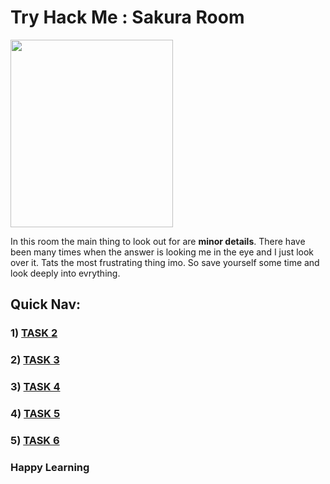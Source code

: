 # Try Hack Me : Sakura Room

<img src="https://user-images.githubusercontent.com/66634743/115604840-e4d6cd80-a2f2-11eb-951f-54d545c5f205.png" height=300 width=260>

In this room the main thing to look out for are **minor details**. There have been many times when the answer is looking me in the eye and I just look over it. Tats the most frustrating thing imo. So save yourself some time and look deeply into evrything.


## Quick Nav:

### 1) [TASK 2](https://github.com/XXDIL/Try-Hack-Me/tree/main/Sakura_Room/TASK2)
### 2) [TASK 3](https://github.com/XXDIL/Try-Hack-Me/tree/main/Sakura_Room/TASK3)
### 3) [TASK 4](https://github.com/XXDIL/Try-Hack-Me/tree/main/Sakura_Room/TASK4)
### 4) [TASK 5](https://github.com/XXDIL/Try-Hack-Me/tree/main/Sakura_Room/TASK5)
### 5) [TASK 6](https://github.com/XXDIL/Try-Hack-Me/tree/main/Sakura_Room/TASK6)

### Happy Learning

